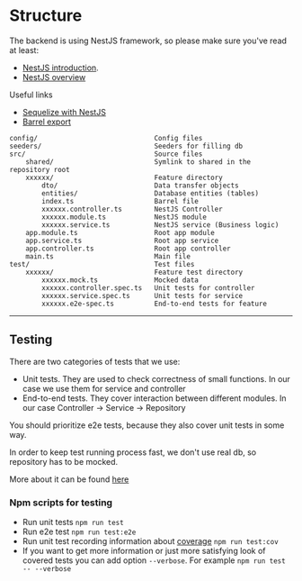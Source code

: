 # Structure

The backend is using NestJS framework, so please make sure you've read at least:

-   [NestJS introduction](https://docs.nestjs.com).
-   [NestJS overview](https://docs.nestjs.com/first-steps)

Useful links
-   [Sequelize with NestJS](https://docs.nestjs.com/recipes/sql-sequelize)
-   [Barrel export](https://medium.com/@klauskpm/do-a-barrel-export-aa5b79b76b05)

```
config/                             Config files
seeders/                            Seeders for filling db
src/                                Source files
    shared/                         Symlink to shared in the repository root
    xxxxxx/                         Feature directory
        dto/                        Data transfer objects
        entities/                   Database entities (tables)
        index.ts                    Barrel file
        xxxxxx.controller.ts        NestJS Controller
        xxxxxx.module.ts            NestJS module
        xxxxxx.service.ts           NestJS service (Business logic)
    app.module.ts                   Root app module
    app.service.ts                  Root app service
    app.controller.ts               Root app controller
    main.ts                         Main file
test/                               Test files
    xxxxxx/                         Feature test directory
        xxxxxx.mock.ts              Mocked data
        xxxxxx.controller.spec.ts   Unit tests for controller
        xxxxxx.service.spec.ts      Unit tests for service
        xxxxxx.e2e-spec.ts          End-to-end tests for feature
```

---

## Testing

There are two categories of tests that we use:
-   Unit tests. They are used to check correctness of small functions. In our case we use them for service and controller
-   End-to-end tests. They cover interaction between different modules. In our case Controller -> Service -> Repository

You should prioritize e2e tests, because they also cover unit tests in some way.

In order to keep test running process fast, we don't use real db, so repository has to be mocked.

More about it can be found [here](https://docs.nestjs.com/fundamentals/testing)

### Npm scripts for testing
-   Run unit tests `npm run test`
-   Run e2e test `npm run test:e2e`
-   Run unit test recording information about [coverage](https://tsmx.net/jest-full-code-coverage/) `npm run test:cov`
-   If you want to get more information or just more satisfying look of covered tests you can add option `--verbose`.
    For example `npm run test -- --verbose`
